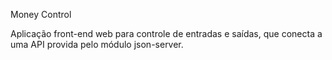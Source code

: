 Money Control

Aplicação front-end web para controle de entradas e saídas, que conecta a uma API provida pelo módulo json-server.
